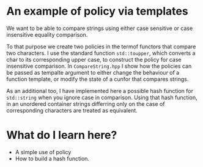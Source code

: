 # An example of policy via templates #

We want to be able to compare strings using either case sensitive 
or case insensitive equality comparison.

To that purpose we create two policies in the termof functors that compare two characters. I use the standard function `std::toupper`, which converts a char to its corresponding upper case, to construct the policy for case insensitive comparison. In `CompareString.hpp` I show how the policies can be passed as tempalte argument to either change the behaviour of a function template, or modify the state of a cunfor that compares strings.


As an additional too, I have implemented here a possible hash function for `std::string` when you ignore case in comparison. Using that hash function, in an unordered container strings differring only on the case of corresponding characters are treated as equivalent.


# What do I learn here? #

- A simple use of policy
- How to build a hash function.
